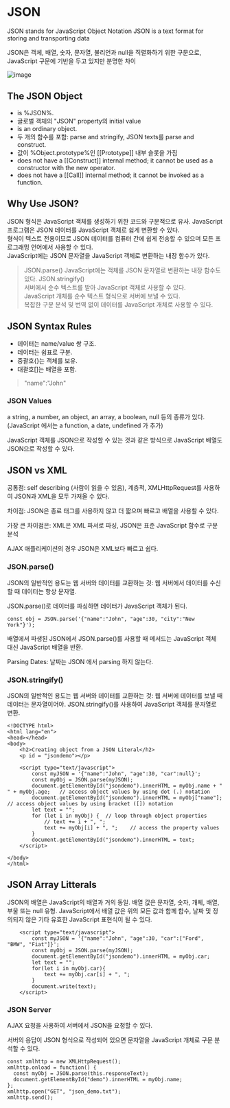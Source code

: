 # JSON

JSON stands for JavaScript Object Notation
JSON is a text format for storing and transporting data

JSON은 객체, 배열, 숫자, 문자열, 불리언과 null을 직렬화하기 위한 구문으로, JavaScript 구문에 기반을 두고 있지만 분명한 차이

![image](https://user-images.githubusercontent.com/52963259/126188410-da90e226-71f3-48fb-bd61-bb36c109e082.png)


## The JSON Object

* is %JSON%.
* 글로벌 객체의 "JSON" property의 initial value
* is an ordinary object.
* 두 개의 함수를 포함: parse and stringify, JSON texts를 parse and construct.
* 값이 %Object.prototype%인 [[Prototype]] 내부 슬롯을 가짐
* does not have a [[Construct]] internal method; it cannot be used as a constructor with the new operator.
* does not have a [[Call]] internal method; it cannot be invoked as a function.

## Why Use JSON?
JSON 형식은 JavaScript 객체를 생성하기 위한 코드와 구문적으로 유사. JavaScript 프로그램은 JSON 데이터를 JavaScript 객체로 쉽게 변환할 수 있다.   
형식이 텍스트 전용이므로 JSON 데이터를 컴퓨터 간에 쉽게 전송할 수 있으며 모든 프로그래밍 언어에서 사용할 수 있다.    
JavaScript에는 JSON 문자열을 JavaScript 객체로 변환하는 내장 함수가 있다.
> JSON.parse()
JavaScript에는 객체를 JSON 문자열로 변환하는 내장 함수도 있다.
> JSON.stringify()    
서버에서 순수 텍스트를 받아 JavaScript 객체로 사용할 수 있다.    
JavaScript 개체를 순수 텍스트 형식으로 서버에 보낼 수 있다.    
복잡한 구문 분석 및 번역 없이 데이터를 JavaScript 개체로 사용할 수 있다.


## JSON Syntax Rules

* 데이터는 name/value 쌍 구조.
* 데이터는 쉼표로 구분.
* 중괄호{}는 객체를 보유.
* 대괄호[]는 배열을 포함.
> "name":"John"

### JSON Values
a string, a number, an object, an array, a boolean, null 등의 종류가 있다.
(JavaScript 에서는 a function, a date, undefined 가 추가)

JavaScript 객체를 JSON으로 작성할 수 있는 것과 같은 방식으로 JavaScript 배열도 JSON으로 작성할 수 있다.


## JSON vs XML
공통점:  self describing (사람이 읽을 수 있음), 계층적, XMLHttpRequest를 사용하여 JSON과 XML을 모두 가져올 수 있다.

차이점: JSON은 종료 태그를 사용하지 않고 더 짧으며 빠르고 배열을 사용할 수 있다.

가장 큰 차이점은: XML은 XML 파서로 파싱, JSON은 표준 JavaScript 함수로 구문 분석

AJAX 애플리케이션의 경우 JSON은 XML보다 빠르고 쉽다.


### JSON.parse()
JSON의 일반적인 용도는 웹 서버와 데이터를 교환하는 것: 
웹 서버에서 데이터를 수신할 때 데이터는 항상 문자열.

JSON.parse()로 데이터를 파싱하면 데이터가 JavaScript 객체가 된다.

```
const obj = JSON.parse('{"name":"John", "age":30, "city":"New York"}');
```

배열에서 파생된 JSON에서 JSON.parse()를 사용할 때 메서드는 JavaScript 객체 대신 JavaScript 배열을 반환.

Parsing Dates: 날짜는 JSON 에서 parsing 하지 않는다. 


### JSON.stringify()
JSON의 일반적인 용도는 웹 서버와 데이터를 교환하는 것: 웹 서버에 데이터를 보낼 때 데이터는 문자열이어야.
JSON.stringify()를 사용하여 JavaScript 객체를 문자열로 변환.


```
<!DOCTYPE html>
<html lang="en">
<head></head>
<body>
    <h2>Creating object from a JSON Literal</h2>
    <p id = "jsondemo"></p>

    <script type="text/javascript">
        const myJSON = '{"name":"John", "age":30, "car":null}';
        const myObj = JSON.parse(myJSON);
        document.getElementById("jsondemo").innerHTML = myObj.name + " " + myObj.age;   // access object values by using dot (.) notation
        document.getElementById("jsondemo").innerHTML = myObj["name"];  // access object values by using bracket ([]) notation
        let text = "";
        for (let i in myObj) {  // loop through object properties
            // text += i + ", ";
            text += myObj[i] + ", ";    // access the property values
        }
        document.getElementById("jsondemo").innerHTML = text;
    </script>
    
</body>
</html>
```

## JSON Array Litterals

JSON의 배열은 JavaScript의 배열과 거의 동일. 배열 값은 문자열, 숫자, 개체, 배열, 부울 또는 null 유형.
JavaScript에서 배열 값은 위의 모든 값과 함께 함수, 날짜 및 정의되지 않은 기타 유효한 JavaScript 표현식이 될 수 있다.

```
    <script type="text/javascript">
        const myJSON = '{"name":"John", "age":30, "car":["Ford", "BMW", "Fiat"]}';
        const myObj = JSON.parse(myJSON);
        document.getElementById("jsondemo").innerHTML = myObj.car;
        let text = "";
        for(let i in myObj.car){
            text += myObj.car[i] + ", ";
        }
        document.write(text);
    </script>
```

### JSON Server
AJAX 요청을 사용하여 서버에서 JSON을 요청할 수 있다.

서버의 응답이 JSON 형식으로 작성되어 있으면 문자열을 JavaScript 개체로 구문 분석할 수 있다.

```
const xmlhttp = new XMLHttpRequest();
xmlhttp.onload = function() {
  const myObj = JSON.parse(this.responseText);
  document.getElementById("demo").innerHTML = myObj.name;
};
xmlhttp.open("GET", "json_demo.txt");
xmlhttp.send();
```


